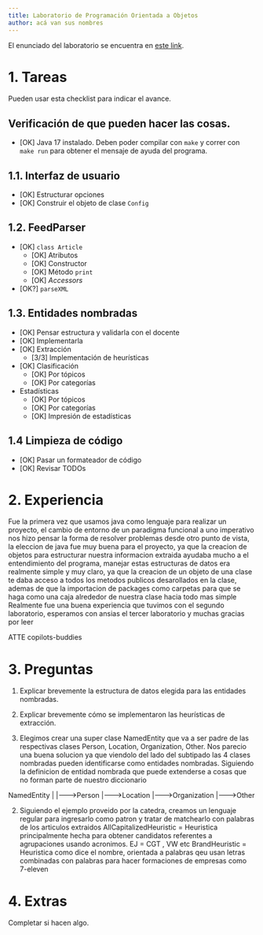 ```yaml
---
title: Laboratorio de Programación Orientada a Objetos
author: acá van sus nombres
---
```


El enunciado del laboratorio se encuentra en [este link](https://docs.google.com/document/d/1wLhuEOjhdLwgZ4rlW0AftgKD4QIPPx37Dzs--P1gIU4/edit#heading=h.xe9t6iq9fo58).

# 1. Tareas
Pueden usar esta checklist para indicar el avance.

## Verificación de que pueden hacer las cosas.
- [OK] Java 17 instalado. Deben poder compilar con `make` y correr con `make run` para obtener el mensaje de ayuda del programa.

## 1.1. Interfaz de usuario
- [OK] Estructurar opciones
- [OK] Construir el objeto de clase `Config`

## 1.2. FeedParser
- [OK] `class Article`
    - [OK] Atributos
    - [OK] Constructor
    - [OK] Método `print`
    - [OK] _Accessors_
- [OK?] `parseXML`

## 1.3. Entidades nombradas
- [OK] Pensar estructura y validarla con el docente
- [OK] Implementarla
- [OK] Extracción
    - [3/3] Implementación de heurísticas
- [OK] Clasificación
    - [OK] Por tópicos
    - [OK] Por categorías
- Estadísticas
    - [OK] Por tópicos
    - [OK] Por categorías
    - [OK] Impresión de estadísticas

## 1.4 Limpieza de código
- [OK] Pasar un formateador de código
- [OK] Revisar TODOs

# 2. Experiencia
Fue la primera vez que usamos java como lenguaje para realizar un proyecto, el cambio de entorno de un paradigma funcional a uno imperativo nos hizo pensar la forma de resolver problemas desde otro punto de vista, la eleccion de java fue muy buena para el proyecto, ya que la creacion de objetos para estructurar nuestra informacion extraida ayudaba mucho a el entendimiento del programa, manejar estas estructuras de datos era realmente simple y muy claro, ya que la creacion de un objeto de una clase te daba acceso a todos los metodos publicos desarollados en la clase, ademas de que la importacion de packages como carpetas para que se haga como una caja alrededor de nuestra clase hacia todo mas simple 
Realmente fue una buena experiencia que tuvimos con el segundo laboratorio, esperamos con ansias el tercer laboratorio y muchas gracias por leer 

ATTE copilots-buddies 


# 3. Preguntas
1. Explicar brevemente la estructura de datos elegida para las entidades nombradas.
2. Explicar brevemente cómo se implementaron las heurísticas de extracción.


1. Elegimos crear una super clase NamedEntity que va a ser padre de las respectivas clases Person, Location, Organization, Other. Nos parecio una buena solucion ya que viendolo del lado del subtipado las 4 clases nombradas pueden identificarse como entidades nombradas. Siguiendo la definicion de entidad nombrada que puede extenderse a cosas que no forman parte de nuestro diccionario 

NamedEntity
            |
            |--->Person 
            |--->Location
            |--->Organization
            |--->Other 


2. Siguiendo el ejemplo proveido por la catedra, creamos un lenguaje regular para ingresarlo como patron y tratar de matchearlo con palabras de los articulos extraidos 
    AllCapitalizedHeuristic = Heuristica principalmente hecha para obtener candidatos referentes a agrupaciones usando acronimos. EJ = CGT , VW etc 
    BrandHeuristic = Heuristica como dice el nombre, orientada a palabras qeu usan letras combinadas con palabras para hacer formaciones de empresas como 7-eleven 

# 4. Extras
Completar si hacen algo.